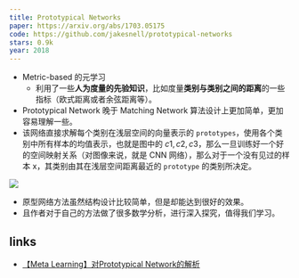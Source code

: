```yaml
---
title: Prototypical Networks
paper: https://arxiv.org/abs/1703.05175
code: https://github.com/jakesnell/prototypical-networks
stars: 0.9k
year: 2018
---
```


- Metric-based 的元学习
  - 利用了一些**人为度量的先验知识**，比如度量**类别与类别之间的距离**的一些指标（欧式距离或者余弦距离等）。
- Prototypical Network 晚于 Matching Network 算法设计上更加简单，更加容易理解一些。
- 该网络直接求解每个类别在浅层空间的向量表示的 `prototypes`，使用各个类别中所有样本的均值表示，也就是图中的 $c1,c2,c3$，那么一旦训练好一个好的空间映射关系（对图像来说，就是 CNN 网络），那么对于一个没有见过的样本 x，其类别由其在浅层空间距离最近的 `prototype` 的类别所决定。

![](https://pic4.zhimg.com/80/v2-bb5b6927b7bb3a81e0cca11ff77d5833_720w.jpg)

- 原型网络方法虽然结构设计比较简单，但是却能达到很好的效果。
- 且作者对于自己的方法做了很多数学分析，进行深入探究，值得我们学习。

## links

- [【Meta Learning】对Prototypical Network的解析](https://zhuanlan.zhihu.com/p/268824689)
